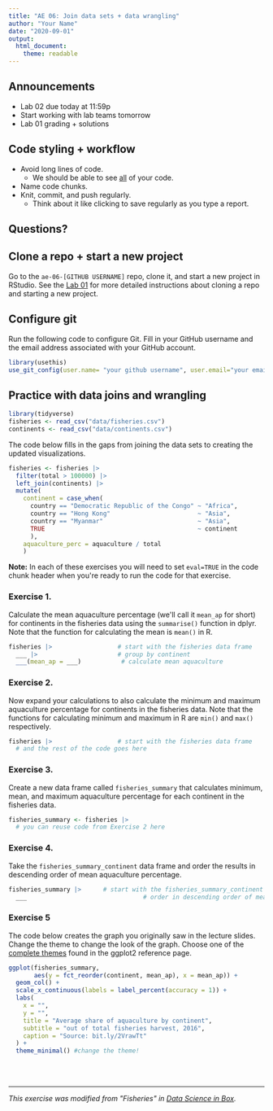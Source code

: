 ```yaml
---
title: "AE 06: Join data sets + data wrangling"
author: "Your Name"
date: "2020-09-01"
output: 
  html_document:
    theme: readable
---
```


## Announcements

- Lab 02 due today at 11:59p
- Start working with lab teams tomorrow
- Lab 01 grading + solutions

## Code styling + workflow 

- Avoid long lines of code. 
  - We should be able to see <u>all</u> of your code.
- Name code chunks.
- Knit, commit, and push regularly. 
  - Think about it like clicking to save regularly as you type a report.


## Questions? 


## Clone a repo + start a new project

Go to the `ae-06-[GITHUB USERNAME]` repo, clone it, and start a new project in RStudio. See the [Lab 01](https://sta199-fa20-002.netlify.app/labs/lab-01-hello-r.html#getting-started) for more detailed instructions about cloning a repo and starting a new project. 

## Configure git

Run the following code to configure Git. Fill in your GitHub username and the email address associated with your GitHub account. 


```r
library(usethis)
use_git_config(user.name= "your github username", user.email="your email")
```

## Practice with data joins and wrangling


```r
library(tidyverse)
fisheries <- read_csv("data/fisheries.csv")
continents <- read_csv("data/continents.csv")
```

The code below fills in the gaps from joining the data sets to creating the updated visualizations. 


```r
fisheries <- fisheries |>
  filter(total > 100000) |>
  left_join(continents) |>
  mutate(
    continent = case_when(
      country == "Democratic Republic of the Congo" ~ "Africa",
      country == "Hong Kong"                        ~ "Asia",
      country == "Myanmar"                          ~ "Asia",
      TRUE                                          ~ continent
      ),
    aquaculture_perc = aquaculture / total
    )
```

**Note:** In each of these exercises you will need to set `eval=TRUE` in the code chunk header when you're 
ready to run the code for that exercise.

### Exercise 1.

Calculate the mean aquaculture percentage (we'll call it `mean_ap` for short) 
for continents in the fisheries data using the `summarise()` function in dplyr. 
Note that the function for calculating the mean is `mean()` in R.


```r
fisheries |>                  # start with the fisheries data frame
  ___ |>                      # group by continent
  ___(mean_ap = ___)           # calculate mean aquaculture
```

### Exercise 2.

Now expand your calculations to also calculate the minimum and maximum 
aquaculture percentage for continents in the fisheries data. Note that the 
functions for calculating minimum and maximum in R are `min()` and `max()`
respectively.


```r
fisheries |>                  # start with the fisheries data frame
  # and the rest of the code goes here         
```

### Exercise 3.

Create a new data frame called `fisheries_summary` that calculates 
minimum, mean, and maximum aquaculture percentage for each continent in the 
fisheries data. 


```r
fisheries_summary <- fisheries |>
  # you can reuse code from Exercise 2 here                        
```

### Exercise 4.

Take the `fisheries_summary_continent` data frame and order the results in descending 
order of mean aquaculture percentage.


```r
fisheries_summary |>      # start with the fisheries_summary_continent data frame
  ___                                # order in descending order of mean_ap
```

### Exercise 5

The code below creates the graph you originally saw in the lecture slides. Change the theme to change the look of the graph. Choose one of the [complete themes](https://ggplot2.tidyverse.org/reference/ggtheme.html) found in the ggplot2 reference page.


```r
ggplot(fisheries_summary, 
       aes(y = fct_reorder(continent, mean_ap), x = mean_ap)) +
  geom_col() +
  scale_x_continuous(labels = label_percent(accuracy = 1)) +
  labs(
    x = "",
    y = "",
    title = "Average share of aquaculture by continent",
    subtitle = "out of total fisheries harvest, 2016",
    caption = "Source: bit.ly/2VrawTt"
  ) +
  theme_minimal() #change the theme!
```

<br><br>

<hr> 

*This exercise was modified from "Fisheries" in [Data Science in Box](https://datasciencebox.org/).*
